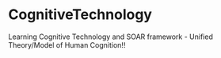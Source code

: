 # CognitiveTechnology
Learning Cognitive Technology and SOAR framework - Unified Theory/Model of Human Cognition!! 
